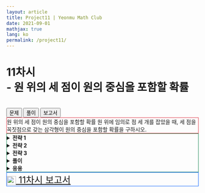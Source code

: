 ```yaml
---
layout: article
title: Project11 | Yeonmu Math Club
date: 2021-09-01
mathjax: true
lang: ko
permalink: /project11/
---
```


# 11차시<br> <ssup> - 원 위의 세 점이 원의 중심을 포함할 확률</ssup>
<br>
<div id="accordion">
  <div class="btn-group btn-group-lg">
    <button type="button" id="button1" class="btn btn-danger" data-bs-toggle="collapse" href="#collapseOne" onclick="setColor('button1')">
      문제
    </button>    
    <button type="button" id="button2" class="collapsed btn btn-outline-success" data-bs-toggle="collapse" href="#collapseTwo" onclick="setColor('button2')">
      풀이
    </button>    
    <button type="button" id="button3" class="collapsed btn btn-outline-primary" data-bs-toggle="collapse" href="#collapseThree" onclick="setColor('button3')">
      보고서
    </button>
  </div>
  <div id="collapseOne" class="collapse show" data-bs-parent="#accordion">
    <div class="card-body" style="border: 1px solid rgb(220, 53, 69);">
     원 위의 세 점이 원의 중심을 포함할 확률
     <redbox>원 위에 임의로 점 세 개를 잡았을 때, 세 점을 꼭짓점으로 갖는 삼각형이 원의 중심을 포함할 확률을 구하시오.</redbox><br>
    </div>
  </div>
  <div id="collapseTwo" class="collapse" data-bs-parent="#accordion">
    <div class="card-body" style="border: 1px solid rgb(25, 135, 84);">
      <greenbox><details><summary><b>전략 1</b></summary>세 점을 모두 임의로 잡았을 때는 확률을 계산하기 어렵다. 점 몇 개를 고정시키고 생각해 보자.</details></greenbox>
      <greenbox><details><summary><b>전략 2</b></summary>세 점 중 두 점이 고정되었을 때 나머지 한 점이 올 수 있는 곳을 생각해 보자.</details></greenbox>
      <greenbox><details><summary><b>전략 3</b></summary>세 점 중 두 점을 고정시키는 것은 임의의 경우가 아니다. 지름을 두 개 임의로 선택한 뒤 한 지름의 양 끝 점 중 임의로 한 점을 선택하는 방법으로 두 점을 임의로 고른다고 생각해 보자. 이때 나머지 한 점이 임의로 주어졌을 때 지름 위의 두 점이 문제의 조건을 만족시키도록 올 확률을 계산해 보자.</details></greenbox>
      <purplebox><details><summary><b>풀이</b></summary>원 위에 세 점 $A, B, C$를 선택한다고 하자. 원 위에 임의로 두 지름 $a, b$를 선택하자. 이때, 지름 $a$의 양 끝 점 중 임의로 점 $A$를, 지름 $b$의 양 끝 점 중 임의로 점 $B$를 선택한다고 생각하자. 이때 점 $C$를 임의로 선택하면, 두 지름에 의해 잘린 네 호 중 한 곳에 위치할 것이고, 점 $A$와 $B$는 호의 양 끝 점이 아닌 나머지 두 점에 위치해야 한다. 즉, 지름 $a, b$ 위에 점 $A, B$를 선택하는 방법은 각각 2가지로 총 $2\times 2=4$가지이고, 문제의 조건을 만족시키는 경우는 1가지이다. 따라서 임의로 세 점을 잡았을 때 세 점으로 이루어진 삼각형이 꼭짓점을 포함할 확률은 $\frac{1}{4}$이다.
      </details></purplebox>
      <purplebox><details><summary><b>응용</b></summary>이 문제를 3차원으로 확장시켜 보자. 구의 표면 위에 임의로 점 네 개를 잡았을 때, 네 점으로 만든 사면체가 구의 중심을 포함할 확률을 구해 보자. 비슷한 방법으로 구 위에 임의로 지름 세 개를 잡고, 각 지름의 양 끝 점 중 하나에 한 점을 잡는다고 하자. 이때, 나머지 한 점이 임의로 주어지면 지름으로 나누어진 구 표면에서 그 점을 포함한 면의 반대쪽에 세 점이 위치해야 한다. 따라서 확률은 각각 $\frac{1}{2}$이므로 $\frac{1}{8}$이다.</details></purplebox>
    </div>  
  </div>
  <div id="collapseThree" class="collapse" data-bs-parent="#accordion">
    <div class="card-body" style="border: 1px solid rgb(13, 100, 253);">
      <a href="{{ site.baseurl }}/files/reports/11차시 보고서.pdf" download="11차시 보고서.pdf" class="btn btn-primary download" role="button" style="font-size: 1.5rem">
        <img src="{{ site.baseurl }}/images/download.svg" alt="download" width="24" height="24" style="vertical-align: middle">
        11차시 보고서
      </a>
    </div>
  </div>
  <script>
    function setColor(btn) {
        if (btn == 'button1') {
            document.getElementById('button1').setAttribute('class', "btn btn-danger");
            document.getElementById('button2').setAttribute('class', "btn btn-outline-success");
            document.getElementById('button3').setAttribute('class', "btn btn-outline-primary");   
        }
        if (btn == 'button2') {
            document.getElementById('button2').setAttribute('class', "btn btn-success");
            document.getElementById('button1').setAttribute('class', "btn btn-outline-danger");
            document.getElementById('button3').setAttribute('class', "btn btn-outline-primary");
        }
        if (btn == 'button3') {
            document.getElementById('button3').setAttribute('class', "btn btn-primary");
            document.getElementById('button1').setAttribute('class', "btn btn-outline-danger");
            document.getElementById('button2').setAttribute('class', "btn btn-outline-success");
        }
    }
  </script>
</div>
